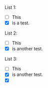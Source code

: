 List 1:

- [ ] This
- [x] is a test.

List 2:

- [ ] This
- [x] is another test.

List 3:

- [ ] This
- [x] is another test.
- [x] &nbsp;